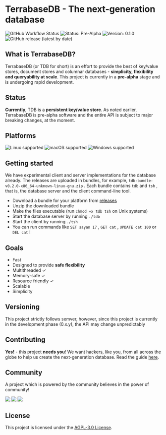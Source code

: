 # Terrabase**DB** - The next-generation database

![GitHub Workflow Status](https://img.shields.io/github/workflow/status/terrabasedb/terrabase/Tests?style=flat-square) ![Status: Pre-Alpha](https://img.shields.io/badge/Status-Pre--alpha-critical?style=flat-square) ![Version: 0.1.0](https://img.shields.io/badge/Development-Actively%20Developed-32CD32?style=flat-square) ![GitHub release (latest by date)](https://img.shields.io/github/v/tag/terrabasedb/terrabase.svg?style=flat-square)

## What is TerrabaseDB?

TerrabaseDB (or TDB for short) is an effort to provide the best of key/value stores, document stores and columnar databases - **simplicity, flexibility and queryability at scale**. This project is currently in a <b>pre-alpha</b> stage and is undergoing rapid development.

## Status

**Currently**, TDB is a **persistent key/value store**. 
As noted earlier, TerrabaseDB is pre-alpha software and the entire API is subject to major breaking changes, at the moment.

## Platforms

![Linux supported](https://img.shields.io/badge/Linux%20x86__64-supported%20✓-228B22?style=flat-square&logo=linux) ![macOS supported](https://img.shields.io/badge/macOS%20x86__64-supported%20✓-228B22?style=flat-square&logo=apple) ![Windows supported](https://img.shields.io/badge/Windows%20x86__64-supported%20✓-228B22?style=flat-square&logo=windows)

## Getting started

We have experimental client and server implementations for the database already.
The releases are uploaded in bundles, for example, `tdb-bundle-v0.2.0-x86_64-unknown-linux-gnu.zip` . Each bundle contains `tdb` and `tsh` , that is, the database server and the client command-line tool.

* Download a bundle for your platform from [releases](https://github.com/terrabasedb/terrabase/releases)
* Unzip the downloaded bundle
* Make the files executable (run `chmod +x tdb tsh` on Unix systems)
* Start the database server by running `./tdb`
* Start the client by running `./tsh`
* You can run commands like `SET sayan 17` , `GET cat` , `UPDATE cat 100` or `DEL cat` !

## Goals

* Fast
* Designed to provide <b>safe flexibility</b>
* Multithreaded ✓
* Memory-safe ✓
* Resource friendly ✓
* Scalable
* Simplicity

## Versioning

This project strictly follows semver, however, since this project is currently in the development phase (0.x.y), the API may change unpredictably

## Contributing

**Yes!** - this project **needs you**! We want hackers, like you, from all across the globe to help us create the next-generation database. Read the guide [here](./CONTRIBUTING.md).

## Community

A project which is powered by the community believes in the power of community!
<html>
<a href="https://gitter.im/terrabasehq/community"><img src="https://img.shields.io/badge/CHAT%20ON-GITTER-ed1965?logo=gitter&style=for-the-badge"></img>
</a>
<a href="https://join.slack.com/t/terrabasedb/shared_invite/zt-fnkfgzf7-~WO~RzGUUvTiYV4iPAMiiQ"><img src="https://img.shields.io/badge/Discuss%20on-SLACK-4A154B?logo=slack&style=for-the-badge"></img>
</a><a href="https://discord.gg/QptWFdx"><img src="https://img.shields.io/badge/TALK-On%20Discord-7289DA?logo=discord&style=for-the-badge"></img>
</a>
</html>

## License

This project is licensed under the [AGPL-3.0 License](./LICENSE).

